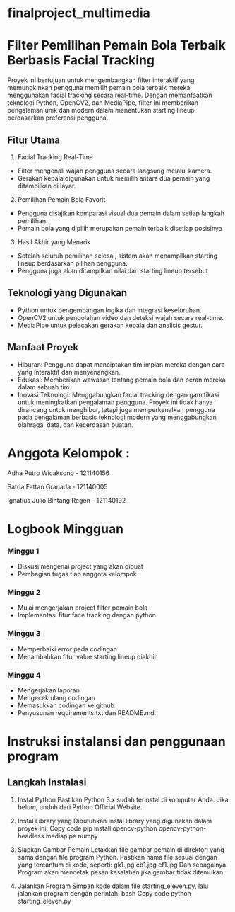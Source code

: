 # finalproject_multimedia
# Filter Pemilihan Pemain Bola Terbaik Berbasis Facial Tracking

Proyek ini bertujuan untuk mengembangkan filter interaktif yang memungkinkan pengguna memilih pemain bola terbaik mereka menggunakan facial tracking secara real-time. Dengan memanfaatkan teknologi Python, OpenCV2, dan MediaPipe, filter ini memberikan pengalaman unik dan modern dalam menentukan starting lineup berdasarkan preferensi pengguna.

## Fitur Utama
1. Facial Tracking Real-Time
- Filter mengenali wajah pengguna secara langsung melalui kamera.
- Gerakan kepala digunakan untuk memilih antara dua pemain yang ditampilkan di layar.
2. Pemilihan Pemain Bola Favorit
- Pengguna disajikan komparasi visual dua pemain dalam setiap langkah pemilihan.
- Pemain bola yang dipilih merupakan pemain terbaik disetiap posisinya
3. Hasil Akhir yang Menarik
- Setelah seluruh pemilihan selesai, sistem akan menampilkan starting lineup berdasarkan pilihan pengguna.
- Pengguna juga akan ditampilkan nilai dari starting lineup tersebut

## Teknologi yang Digunakan
- Python untuk pengembangan logika dan integrasi keseluruhan.
- OpenCV2 untuk pengolahan video dan deteksi wajah secara real-time.
- MediaPipe untuk pelacakan gerakan kepala dan analisis gestur.

## Manfaat Proyek
- Hiburan: Pengguna dapat menciptakan tim impian mereka dengan cara yang interaktif dan menyenangkan.
- Edukasi: Memberikan wawasan tentang pemain bola dan peran mereka dalam sebuah tim.
- Inovasi Teknologi: Menggabungkan facial tracking dengan gamifikasi untuk meningkatkan pengalaman pengguna.
Proyek ini tidak hanya dirancang untuk menghibur, tetapi juga memperkenalkan pengguna pada pengalaman berbasis teknologi modern yang menggabungkan olahraga, data, dan kecerdasan buatan.
# Anggota Kelompok :
Adha Putro Wicaksono - 121140156


Satria Fattan Granada - 121140005


Ignatius Julio Bintang Regen - 121140192

# Logbook Mingguan

### Minggu 1
- Diskusi mengenai project yang akan dibuat
- Pembagian tugas tiap anggota kelompok

### Minggu 2
- Mulai mengerjakan project filter pemain bola
- Implementasi fitur face tracking dengan python

### Minggu 3
- Memperbaiki error pada codingan
- Menambahkan fitur value starting lineup diakhir

### Minggu 4
- Mengerjakan laporan
- Mengecek ulang codingan
- Memasukkan codingan ke github
- Penyusunan requirements.txt dan README.md.

# Instruksi instalansi dan penggunaan program
## Langkah Instalasi
1. Instal Python
Pastikan Python 3.x sudah terinstal di komputer Anda. Jika belum, unduh dari Python Official Website.

2. Instal Library yang Dibutuhkan
Instal library yang digunakan dalam proyek ini:
Copy code
pip install opencv-python opencv-python-headless mediapipe numpy

3. Siapkan Gambar Pemain
Letakkan file gambar pemain di direktori yang sama dengan file program Python.
Pastikan nama file sesuai dengan yang tercantum di kode, seperti:
gk1.jpg
cb1.jpg
cf1.jpg
Dan sebagainya.
Program akan mencetak pesan kesalahan jika gambar tidak ditemukan.

4. Jalankan Program
Simpan kode dalam file starting_eleven.py, lalu jalankan program dengan perintah:
bash
Copy code
python starting_eleven.py
